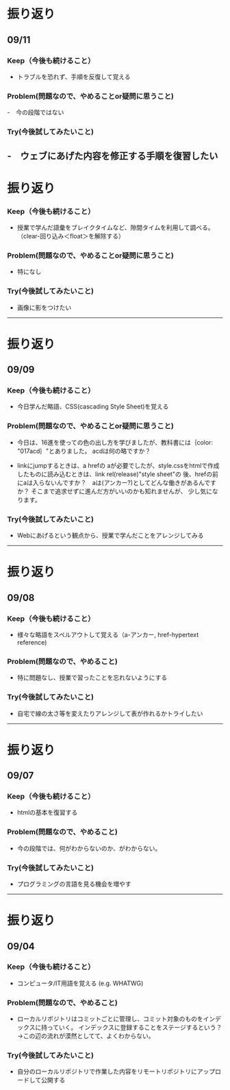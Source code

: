 # 振り返り

## 09/11

### Keep（今後も続けること）

- トラブルを恐れず、手順を反復して覚える

### Problem(問題なので、やめることor疑問に思うこと)

-　今の段階ではない

### Try(今後試してみたいこと)

‐　ウェブにあげた内容を修正する手順を復習したい
---

# 振り返り

### Keep（今後も続けること）

- 授業で学んだ語彙をブレイクタイムなど、隙間タイムを利用して調べる。（clear-回り込み＜float＞を解除する）

### Problem(問題なので、やめることor疑問に思うこと)

- 特になし

### Try(今後試してみたいこと)

- 画像に影をつけたい

---

# 振り返り

## 09/09

### Keep（今後も続けること）

- 今日学んだ略語、CSS(cascading Style Sheet)を覚える

### Problem(問題なので、やめることor疑問に思うこと)

- 今日は、16進を使っての色の出し方を学びましたが、教科書には｛color: "017acd｝"とありました。
acdは何の略ですか？

- linkにjumpするときは、a hrefの aが必要でしたが、style.cssをhtmlで作成したものに読み込むときは、link rel(release)"style sheet"の
後、hrefの前にaは入らないんですか？　aは(アンカー?)としてどんな働きがあるんですか？ そこまで追求せずに進んだ方がいいのかも知れませんが、
少し気になります。

### Try(今後試してみたいこと)

- Webにあげるという観点から、授業で学んだことをアレンジしてみる

---

# 振り返り

## 09/08

### Keep（今後も続けること）

- 様々な略語をスペルアウトして覚える（a-アンカー, href-hypertext reference)

### Problem(問題なので、やめること)

- 特に問題なし、授業で習ったことを忘れないようにする

### Try(今後試してみたいこと)

- 自宅で線の太さ等を変えたりアレンジして表が作れるかトライしたい

---

# 振り返り

## 09/07

### Keep（今後も続けること）

- htmlの基本を復習する

### Problem(問題なので、やめること)

- 今の段階では、何がわからないのか、がわからない。

### Try(今後試してみたいこと)

- プログラミングの言語を見る機会を増やす

---

# 振り返り

## 09/04

### Keep（今後も続けること）

- コンピュータ/IT用語を覚える (e.g. WHATWG)

### Problem(問題なので、やめること)

- ローカルリポジトリはコミットごとに管理し、コミット対象のものをインデックスに持っていく。
インデックスに登録することをステージするという？→この辺の流れが漠然としてて、よくわからない。

### Try(今後試してみたいこと)

- 自分のローカルリポジトリで作業した内容をリモートリポジトリにアップロードして公開する

